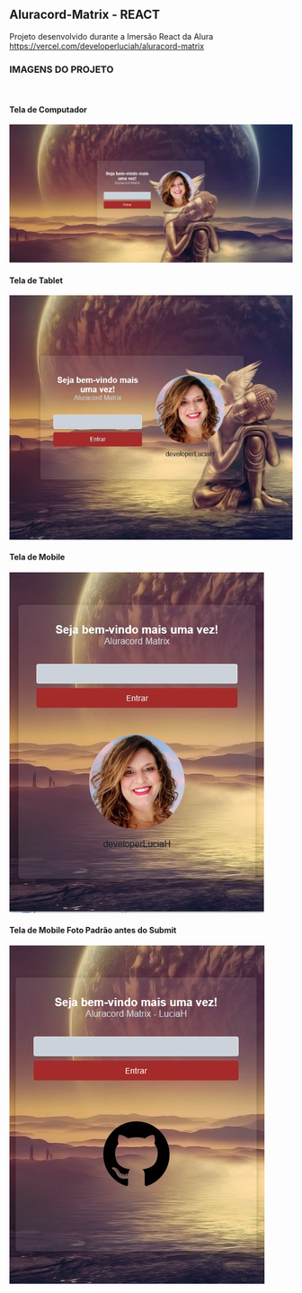 ## Aluracord-Matrix - REACT

Projeto desenvolvido durante a Imersão React da Alura
<br />
https://vercel.com/developerluciah/aluracord-matrix
<br />

<h3>IMAGENS DO PROJETO</h3>
<br />
<h4> Tela de Computador </h4>
<img src="public/img/img1.jpeg" alt="">
<br />
<h4> Tela de Tablet </h4>
<img src="public/img/img2.jpeg" alt="">
<br />
<h4> Tela de Mobile </h4>
<img src="public/img/img3.jpeg" alt="">
<br />
<h4> Tela de Mobile Foto Padrão antes do Submit </h4>
<img src="public/img/img4.jpeg" alt="">


